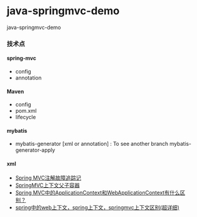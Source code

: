 # java-springmvc-demo
java-springmvc-demo

### 技术点

#### spring-mvc 
* config
* annotation

#### Maven
* config
* pom.xml
* lifecycle

#### mybatis 
* mybatis-generator [xml or annotation] : To see another branch mybatis-generator-apply

#### xml

* [Spring MVC注解故障追踪记](https://zhuanlan.zhihu.com/p/22839712)
* [SpringMVC上下文父子容器](http://blog.csdn.net/lovesomnus/article/details/51473740)
* [Spring MVC中的ApplicationContext和WebApplicationContext有什么区别？](https://gxnotes.com/article/77178.html)
* [spring中的web上下文，spring上下文，springmvc上下文区别(超详细)](http://blog.csdn.net/crazylzxlzx/article/details/53648625)

